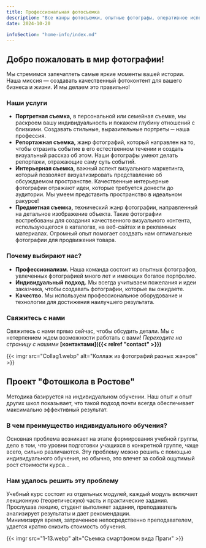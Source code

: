 ```yaml
---
title: Профессиональная фотосъемка
description: "Все жанры фотосъемки, опытные фотографы, оперативное исполнение"
date: 2024-10-20

infoSection: "home-info/index.md"
---
```


## Добро пожаловать в мир фотографии!

Мы стремимся запечатлеть самые яркие моменты вашей истории. Наша миссия — создавать качественный фотоконтент для вашего бизнеса и жизни. И мы делаем это правильно!

### Наши услуги

- **Портретная съемка,** в персональной или семейная съемке, мы раскроем вашу индивидуальность и покажем глубину отношений с близкими. Создавать стильные, выразительные портреты ─ наша профессия.
- **Репортажная съемка,** жанр фотографий, который направлен на то, чтобы отразить событие в его естественном течении и создать визуальный рассказ об этом. Наши фотографы умеют делать репортажи, отражающие саму суть событий.
- **Интерьерная съемка,** важный аспект визуального маркетинга, который позволяет визуализировать представление об обсуждаемом пространстве. Качественные интерьерные фотографии отражают идеи, которые требуется донести до аудитории. Мы умеем представить пространство в идеальном ракурсе!
- **Предметная съемка,** технический жанр фотографии, направленный на детальное изображение объекта. Такие фотографии востребованы для создания качественного визуального контента, использующегося в каталогах, на веб-сайтах и ​​в рекламных материалах. Огромный опыт помогает создвать нам оптимальные фотографии для продвижения товара.

### Почему выбирают нас?

- **Профессионализм.** Наша команда состоит из опытных фотографов, увлеченных фотографией много лет и имеющих богатое портфолио.
- **Индивидуальный подход.** Мы всегда учитываем пожелания и идеи заказчика, чтобы создавать фотографии, которые вы ожидаете.
- **Качество.** Мы используем профессиональное оборудование и технологии для достижения наилучшего результата.

### Свяжитесь с нами

Свяжитесь с нами прямо сейчас, чтобы обсудить детали. Мы с нетерпением ждем возможности работать с вами!
*Переходите на страницу с нашими* **[контактами]({{< relref "contact" >}})**

{{< imgr src="Collag1.webp" alt="Коллаж из фотографий разных жанров" >}}

## Проект "Фотошкола в Ростове"

Методика базируется на индивидуальном обучении. Наш опыт и опыт других школ показывает, что такой подход почти всегда обеспечивает максимально эффективный результат.

### В чем преимущество индивидуального обучения?

Основная проблема возникает на этапе формирования учебной группы, дело в том, что уровни подготовки учащихся в конкретной группе, чаще всего, сильно различаются. Эту проблему можно решить с помощью индивидуального обучения, но обычно, это влечет за собой ощутимый рост стоимости курса…

### Нам удалось решить эту проблему

Учебный курс состоит из отдельных модулей, каждый модуль включает лекционную (теоретическую) часть и практические задания. Прослушав лекцию, студент выполняет задания, преподаватель анализирует результаты и дает рекомендации.  
Минимизируя время, затраченное непосредственно преподавателем, удается кратно снизить стоимость обучения.

{{< imgr src="1-13.webp" alt="Съемка смартфоном вида Праги" >}}
